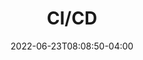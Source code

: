 ---
layout: post
title: "CI/CD"
excerpt: "Step by Step info to help in migration"
categories: wiki
tags: [ wiki ]

date: 2022-06-23T08:08:50-04:00

---